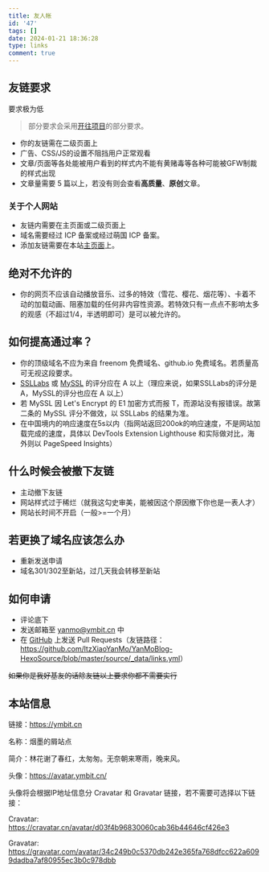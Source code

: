 ```yaml
---
title: 友人帐
id: '47'
tags: []
date: 2024-01-21 18:36:28
type: links
comment: true
---
```

## 友链要求

要求极为低

> 部分要求会采用[开往项目](https://www.travellings.cn/docs/join.html)的部分要求。
*   你的友链需在二级页面上
*   广告、CSS/JS的设置不阻挡用户正常观看
*   文章/页面等各处能被用户看到的样式内不能有黄赌毒等各种可能被GFW制裁的样式出现
*   文章量需要 5 篇以上，若没有则会查看**高质量**、**原创**文章。


### 关于个人网站
*   友链内需要在主页面或二级页面上
*   域名需要经过 ICP 备案或经过萌国 ICP 备案。
*   添加友链需要在本站[主页面](https://ymbit.cn)上。


## 绝对不允许的

*   你的网页不应该自动播放音乐、过多的特效（雪花、樱花、烟花等）、卡着不动的加载动画、阻塞加载的任何非内容性资源。若特效只有一点点不影响太多的观感（不超过1/4，半透明即可）是可以被允许的。

## 如何提高通过率？

*   你的顶级域名不应为来自 freenom 免费域名、github.io 免费域名。若质量高可无视这段要求。
*   [SSLLabs](https://www.ssllabs.com/) 或 [MySSL](https://myssl.com) 的评分应在 A 以上（理应来说，如果SSLLabs的评分是A，MySSL的评分也应在 A 以上）
*   若 MySSL 因 Let's Encrypt 的 E1 加密方式而报 T，而源站没有报错误。故第二条的 MySSL 评分不做效，以 SSLLabs 的结果为准。
*   在中国境内的响应速度在5s以内（指网站返回200ok的响应速度，不是网站加载完成的速度，具体以 DevTools Extension Lighthouse 和实际做对比，海外则以 PageSpeed Insights）

## 什么时候会被撤下友链

*   主动撤下友链
*   网站样式过于稀烂（就我这勾史审美，能被因这个原因撤下你也是一表人才）
*   网站长时间不开启（一般>=一个月）

## 若更换了域名应该怎么办

*   重新发送申请
*   域名301/302至新站，过几天我会转移至新站

## 如何申请

*   评论底下
*   发送邮箱至 [yanmo@ymbit.cn](mailto:yanmo@ymbit.cn) 中
*   在 [GitHub](https://github.com/ltzXiaoYanMo/YanMoBlog-HexoSource) 上发送 Pull Requests（友链路径：<https://github.com/ltzXiaoYanMo/YanMoBlog-HexoSource/blob/master/source/_data/links.yml>） 

~~如果你是我好基友的话除友链以上要求你都不需要实行~~

## 本站信息

链接：https://ymbit.cn

名称：烟墨的屑站点

简介：林花谢了春红，太匆匆。无奈朝来寒雨，晚来风。

头像：<https://avatar.ymbit.cn/>

头像将会根据IP地址信息分 Cravatar 和 Gravatar 链接，若不需要可选择以下链接：

Cravatar: <https://cravatar.cn/avatar/d03f4b96830060cab36b44646cf426e3>

Gravatar: <https://gravatar.com/avatar/34c249b0c5370db242e365fa768dfcc622a6099dadba7af80955ec3b0c978dbb>

